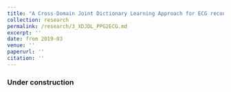 ```yaml
---
title: "A Cross-Domain Joint Dictionary Learning Approach for ECG reconstruction from PPG"
collection: research
permalink: /research/3_XDJDL_PPG2ECG.md
excerpt: ''
date: from 2019-03
venue: ''
paperurl: ''
citation: ''
---
```


### Under construction
